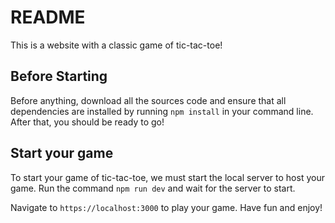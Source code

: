 # README
This is a website with a classic game of tic-tac-toe!

## Before Starting
Before anything, download all the sources code and ensure that all dependencies are installed
by running `npm install` in your command line. After that, you should be ready to go!

## Start your game
To start your game of tic-tac-toe, we must start the local server to host your game. Run
the command `npm run dev` and wait for the server to start.

Navigate to `https://localhost:3000` to play your game. Have fun and enjoy!
